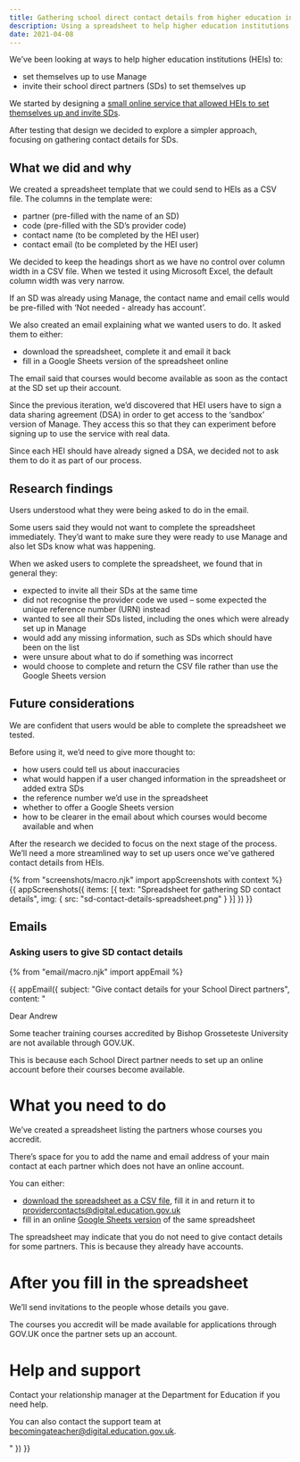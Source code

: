 ```yaml
---
title: Gathering school direct contact details from higher education institutions
description: Using a spreadsheet to help higher education institutions invite their school direct partners to use  Manage
date: 2021-04-08
---
```


We’ve been looking at ways to help higher education institutions (HEIs) to:

- set themselves up to use Manage
- invite their school direct partners (SDs) to set themselves up

We started by designing a [small online service that allowed HEIs to set themselves up and invite SDs](https://bat-design-history.netlify.app/manage-teacher-training-applications/self-service-registration/). 

After testing that design we decided to explore a simpler approach, focusing on gathering contact details for SDs.

## What we did and why

We created a spreadsheet template that we could send to HEIs as a CSV file. The columns in the template were:

- partner (pre-filled with the name of an SD) 
- code (pre-filled with the SD’s provider code)
- contact name (to be completed by the HEI user)
- contact email (to be completed by the HEI user)

We decided to keep the headings short as we have no control over column width in a CSV file. When we tested it using Microsoft Excel, the default column width was very narrow.

If an SD was already using Manage, the contact name and email cells would be pre-filled with ‘Not needed - already has account’. 

We also created an email explaining what we wanted users to do. It asked them to either: 

- download the spreadsheet, complete it and email it back
- fill in a Google Sheets version of the spreadsheet online

The email said that courses would become available as soon as the contact at the SD set up their account.

Since the previous iteration, we’d discovered that HEI users have to sign a data sharing agreement (DSA) in order to get access to the ‘sandbox’ version of Manage. They access this so that they can experiment before signing up to use the service with real data.

Since each HEI should have already signed a DSA, we decided not to ask them to do it as part of our process.

## Research findings

Users understood what they were being asked to do in the email.

Some users said they would not want to complete the spreadsheet immediately. They’d want to make sure they were ready to use Manage and also let SDs know what was happening.

When we asked users to complete the spreadsheet, we found that in general they: 

- expected to invite all their SDs at the same time
- did not recognise the provider code we used – some expected the unique reference number (URN) instead
- wanted to see all their SDs listed, including the ones which were already set up in Manage 
- would add any missing information, such as SDs which should have been on the list 
- were unsure about what to do if something was incorrect
- would choose to complete and return the CSV file rather than use the Google Sheets version

## Future considerations

We are confident that users would be able to complete the spreadsheet we tested. 

Before using it, we’d need to give more thought to: 

- how users could tell us about inaccuracies
- what would happen if a user changed information in the spreadsheet or added extra SDs
- the reference number we’d use in the spreadsheet
- whether to offer a Google Sheets version
- how to be clearer in the email about which courses would become available and when

After the research we decided to focus on the next stage of the process. We’ll need a more streamlined way to set up users once we've gathered contact details from HEIs.

{% from "screenshots/macro.njk" import appScreenshots with context %}
{{ appScreenshots({
  items: [{
    text: "Spreadsheet for gathering SD contact details",
    img: {
      src: "sd-contact-details-spreadsheet.png"
    }
  }]
}) }}

## Emails

### Asking users to give SD contact details

{% from "email/macro.njk" import appEmail %}

<!-- markdownlint-disable MD001 MD025 MD042 -->
{{ appEmail({
 subject: "Give contact details for your School Direct partners",
 content: "

Dear Andrew

Some teacher training courses accredited by Bishop Grosseteste University are not available through GOV.​UK.

This is because each School Direct partner needs to set up an online account before their courses become available.

# What you need to do

We’ve created a spreadsheet listing the partners whose courses you accredit.

There’s space for you to add the name and email address of your main contact at each partner which does not have an online account.

You can either:

- [download the spreadsheet as a CSV file](#), fill it in and return it to providercontacts@digital.education.gov.uk
- fill in an online [Google Sheets version](#) of the same spreadsheet

The spreadsheet may indicate that you do not need to give contact details for some partners. This is because they already have accounts.

# After you fill in the spreadsheet

We’ll send invitations to the people whose details you gave.

The courses you accredit will be made available for applications through GOV.​UK once the partner sets up an account.

# Help and support

Contact your relationship manager at the Department for Education if you need help.

You can also contact the support team at becomingateacher@digital.education.gov.uk.

 "
}) }}
<!-- markdownlint-enable MD001 MD025 MD042 -->
